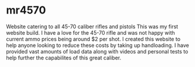 # mr4570
Website catering to all 45-70 caliber rifles and pistols
This was my first website build.  I have a love for the 45-70 rifle and was not happy with current ammo prices being around $2 per shot.
I created this website to help anyone looking to reduce these costs by taking up handloading.  I have provided vast amounts of load data along with
videos and personal tests to help further the capabilites of this great caliber.
